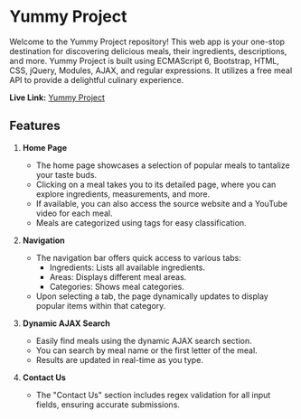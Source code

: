 # Yummy Project

Welcome to the Yummy Project repository! This web app is your one-stop destination for discovering delicious meals, their ingredients, descriptions, and more. Yummy Project is built using ECMAScript 6, Bootstrap, HTML, CSS, jQuery, Modules, AJAX, and regular expressions. It utilizes a free meal API to provide a delightful culinary experience.

**Live Link:** [Yummy Project](https://ahmedmohamedabdelhamed.github.io/route-yummy-js-exam/)

## Features

1. **Home Page**
   - The home page showcases a selection of popular meals to tantalize your taste buds.
   - Clicking on a meal takes you to its detailed page, where you can explore ingredients, measurements, and more.
   - If available, you can also access the source website and a YouTube video for each meal.
   - Meals are categorized using tags for easy classification.

2. **Navigation**
   - The navigation bar offers quick access to various tabs:
     - Ingredients: Lists all available ingredients.
     - Areas: Displays different meal areas.
     - Categories: Shows meal categories.
   - Upon selecting a tab, the page dynamically updates to display popular items within that category.

3. **Dynamic AJAX Search**
   - Easily find meals using the dynamic AJAX search section.
   - You can search by meal name or the first letter of the meal.
   - Results are updated in real-time as you type.

4. **Contact Us**
   - The "Contact Us" section includes regex validation for all input fields, ensuring accurate submissions.
